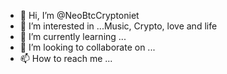 - 👋 Hi, I’m @NeoBtcCryptoniet
- 👀 I’m interested in ...Music, Crypto, love and life
- 🌱 I’m currently learning ...
- 💞️ I’m looking to collaborate on ...
- 📫 How to reach me ...

<!---
NeoBtcCryptoniet/NeoBtcCryptoniet is a ✨ special ✨ repository because its `README.md` (this file) appears on your GitHub profile.
You can click the Preview link to take a look at your changes.
--->
